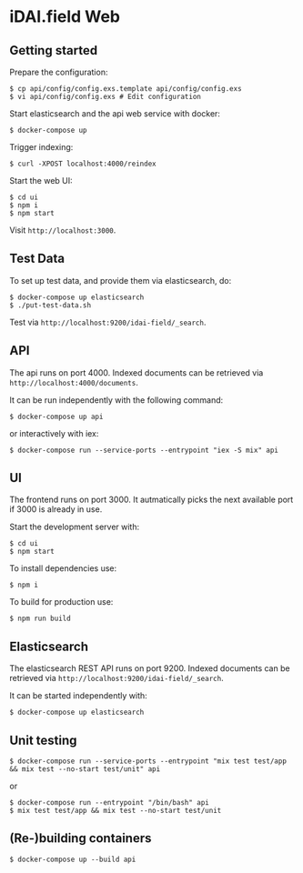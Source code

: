 # iDAI.field Web

## Getting started

Prepare the configuration:

    $ cp api/config/config.exs.template api/config/config.exs
    $ vi api/config/config.exs # Edit configuration

Start elasticsearch and the api web service with docker:

    $ docker-compose up

Trigger indexing:

    $ curl -XPOST localhost:4000/reindex

Start the web UI:

    $ cd ui
    $ npm i
    $ npm start

Visit `http://localhost:3000`.

## Test Data

To set up test data, and provide them via elasticsearch, do:


    $ docker-compose up elasticsearch
    $ ./put-test-data.sh

Test via `http://localhost:9200/idai-field/_search`.

## API

The api runs on port 4000. Indexed documents can be retrieved via `http://localhost:4000/documents`.

It can be run independently with the following command:

    $ docker-compose up api

or interactively with iex:

    $ docker-compose run --service-ports --entrypoint "iex -S mix" api


## UI

The frontend runs on port 3000. It autmatically picks the next available port if 3000 is already in use.

Start the development server with:

    $ cd ui
    $ npm start

To install dependencies use:

    $ npm i

To build for production use:

    $ npm run build


## Elasticsearch

The elasticsearch REST API runs on port 9200. Indexed documents can be retrieved via
`http://localhost:9200/idai-field/_search`.

It can be started independently with:

    $ docker-compose up elasticsearch

## Unit testing

    $ docker-compose run --service-ports --entrypoint "mix test test/app && mix test --no-start test/unit" api

or
 
    $ docker-compose run --entrypoint "/bin/bash" api
    $ mix test test/app && mix test --no-start test/unit

## (Re-)building containers

    $ docker-compose up --build api
